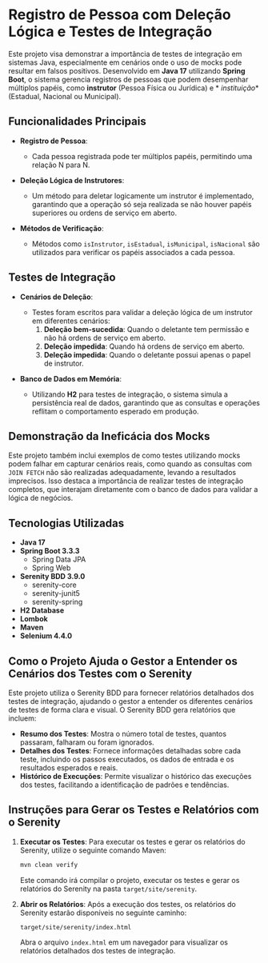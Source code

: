 # Registro de Pessoa com Deleção Lógica e Testes de Integração

Este projeto visa demonstrar a importância de testes de integração em sistemas Java, especialmente em cenários onde o
uso de mocks pode resultar em falsos positivos. Desenvolvido em **Java 17** utilizando **Spring Boot**, o sistema
gerencia registros de pessoas que podem desempenhar múltiplos papéis, como **instrutor** (Pessoa Física ou Jurídica) e *
*instituição** (Estadual, Nacional ou Municipal).

## Funcionalidades Principais

- **Registro de Pessoa**:
    - Cada pessoa registrada pode ter múltiplos papéis, permitindo uma relação N para N.

- **Deleção Lógica de Instrutores**:
    - Um método para deletar logicamente um instrutor é implementado, garantindo que a operação só seja realizada se não
      houver papéis superiores ou ordens de serviço em aberto.

- **Métodos de Verificação**:
    - Métodos como `isInstrutor`, `isEstadual`, `isMunicipal`, `isNacional` são utilizados para verificar os papéis
      associados a cada pessoa.

## Testes de Integração

- **Cenários de Deleção**:
    - Testes foram escritos para validar a deleção lógica de um instrutor em diferentes cenários:
        1. **Deleção bem-sucedida**: Quando o deletante tem permissão e não há ordens de serviço em aberto.
        2. **Deleção impedida**: Quando há ordens de serviço em aberto.
        3. **Deleção impedida**: Quando o deletante possui apenas o papel de instrutor.

- **Banco de Dados em Memória**:
    - Utilizando **H2** para testes de integração, o sistema simula a persistência real de dados, garantindo que as
      consultas e operações reflitam o comportamento esperado em produção.

## Demonstração da Ineficácia dos Mocks

Este projeto também inclui exemplos de como testes utilizando mocks podem falhar em capturar cenários reais, como quando
as consultas com `JOIN FETCH` não são realizadas adequadamente, levando a resultados imprecisos. Isso destaca a
importância de realizar testes de integração completos, que interajam diretamente com o banco de dados para validar a
lógica de negócios.

## Tecnologias Utilizadas

- **Java 17**
- **Spring Boot 3.3.3**
    - Spring Data JPA
    - Spring Web
- **Serenity BDD 3.9.0**
    - serenity-core
    - serenity-junit5
    - serenity-spring
- **H2 Database**
- **Lombok**
- **Maven**
- **Selenium 4.4.0**

## Como o Projeto Ajuda o Gestor a Entender os Cenários dos Testes com o Serenity

Este projeto utiliza o Serenity BDD para fornecer relatórios detalhados dos testes de integração, ajudando o gestor a
entender os diferentes cenários de testes de forma clara e visual. O Serenity BDD gera relatórios que incluem:

- **Resumo dos Testes**: Mostra o número total de testes, quantos passaram, falharam ou foram ignorados.
- **Detalhes dos Testes**: Fornece informações detalhadas sobre cada teste, incluindo os passos executados, os dados de
  entrada e os resultados esperados e reais.
- **Histórico de Execuções**: Permite visualizar o histórico das execuções dos testes, facilitando a identificação de
  padrões e tendências.

## Instruções para Gerar os Testes e Relatórios com o Serenity

1. **Executar os Testes**: Para executar os testes e gerar os relatórios do Serenity, utilize o seguinte comando Maven:

   ```bash
   mvn clean verify
   ```
   Este comando irá compilar o projeto, executar os testes e gerar os relatórios do Serenity na pasta
   `target/site/serenity`.

2. **Abrir os Relatórios**: Após a execução dos testes, os relatórios do Serenity estarão disponíveis no seguinte
   caminho:

   ```
   target/site/serenity/index.html
   ```

   Abra o arquivo `index.html` em um navegador para visualizar os relatórios detalhados dos testes de integração.
